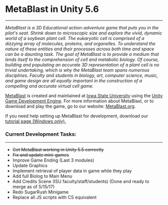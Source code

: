 # MetaBlast in Unity 5.6
___
*MetaBlast is a 3D Educational action-adventure game that puts you in the pilot's seat. Shrink down to microscopic size and explore the vivid, dynamic world of a soybean plant cell. The eukaryotic cell is comprised of a dizzying array of molecules, proteins, and organelles. To understand the nature of these entities and their processes across both time and space can be a daunting task. The goal of MetaBlast is to provide a medium that lends itself to the comprehension of cell and metabolic biology. Of course, building and populating an accurate 3D representation of a plant cell is no trivial undertaking, which is why the MetaBlast team spans numerous disciplines. Faculty and students in biology, art, computer science, music, and game design are all equally important in the construction of a compelling and accurate virtual cell game.*

[MetaBlast](https://www.MetaBlast.org) is created and maintained at [Iowa State University](https://www.iastate.edu) using the [Unity Game Development Engine](https://www.unity3d.com). For more information about MetaBlast, or to download and play the game, go to our website: [MetaBlast.org](https://www.metablast.org).

If you need help setting up MetaBlast for development, download our [tutorial page (Windows only).](GitandMetaBlastTutorial.docx)

### Current Development Tasks:
___
* ~~Get MetaBlast working in Unity 5.5 correctly~~
* ~~Fix and update mini-games~~
* Improve Game Ending (Last 3 modules)
* Update Graphics 
* Implement retrieval of player data in game while they play
* Add full Biolog to Main Menu
* Add Credits Scene (ISU faculty/staff/students) (Done and ready to merge as of 5/15/17)
* Redo SugarRush Minigame
* Replace all JS scripts with CS equivalent
 


